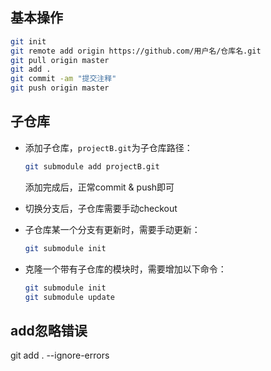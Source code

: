 ## 基本操作

```bash
git init 
git remote add origin https://github.com/用户名/仓库名.git
git pull origin master 
git add . 
git commit -am "提交注释"
git push origin master 
```

## 子仓库

- 添加子仓库，`projectB.git`为子仓库路径：

  ```bash
  git submodule add projectB.git
  ```

  添加完成后，正常commit & push即可

- 切换分支后，子仓库需要手动checkout

- 子仓库某一个分支有更新时，需要手动更新：

  ```bash
  git submodule init
  ```

- 克隆一个带有子仓库的模块时，需要增加以下命令：

  ```bash
  git submodule init
  git submodule update
  ```

## add忽略错误

git add . --ignore-errors